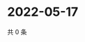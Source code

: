 # 2022-05-17

共 0 条

<!-- BEGIN WEIBO -->
<!-- 最后更新时间 Tue May 17 2022 06:16:08 GMT+0800 (China Standard Time) -->

<!-- END WEIBO -->
